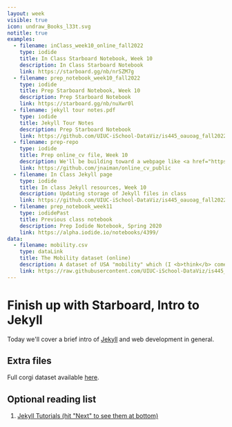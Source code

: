 ```yaml
---
layout: week
visible: true
icon: undraw_Books_l33t.svg
notitle: true
examples:
  - filename: inClass_week10_online_fall2022
    type: iodide
    title: In Class Starboard Notebook, Week 10
    description: In Class Starboard Notebook
    link: https://starboard.gg/nb/nrSZM7g
  - filename: prep_notebook_week10_fall2022
    type: iodide
    title: Prep Starboard Notebook, Week 10
    description: Prep Starboard Notebook
    link: https://starboard.gg/nb/nuXwr0l
  - filename: jekyll tour notes.pdf
    type: iodide
    title: Jekyll Tour Notes
    description: Prep Starboard Notebook
    link: https://github.com/UIUC-iSchool-DataViz/is445_oauoag_fall2022/blob/main/week10/pdfs/jekyll%20tour%20notes.pdf
  - filename: prep-repo
    type: iodide
    title: Prep online_cv file, Week 10
    description: We'll be building toward a webpage like <a href="https://jnaiman.github.io/online_cv_public/">this</a> today using <a href="https://jekyllrb.com/">Jekyll</a>+<a href="https://altair-viz.github.io/index.html">Altair</a>. 
    link: https://github.com/jnaiman/online_cv_public
  - filename: In Class Jekyll page
    type: iodide
    title: In class Jekyll resources, Week 10
    description: Updating storage of Jekyll files in class
    link: https://github.com/UIUC-iSchool-DataViz/is445_oauoag_fall2022/tree/master/week10/inClass
  - filename: prep_notebook_week11
    type: iodidePast
    title: Previous class notebook
    description: Prep Iodide Notebook, Spring 2020
    link: https://alpha.iodide.io/notebooks/4399/
data:
  - filename: mobility.csv
    type: dataLink
    title: The Mobility dataset (online)
    description: A dataset of USA "mobility" which (I <b>think</b> comes from a <a href="https://www.census.gov/library/working-papers/2018/adrm/CES-WP-18-40R.html">a large census study from 1989-2015</a>) and is collected in several places <a href="http://www.stat.cmu.edu/~cshalizi/uADA/15/hw/01/mobility.csv">including right here</a>.  Here "mobility" is refering to how easy it is for a person to move up in economic status (<a href="http://www.stat.cmu.edu/~cshalizi/uADA/15/hw/01/hw-01.pdf">more info can be found here</a>) based on factors like parental income, location, race, etc.
    link: https://raw.githubusercontent.com/UIUC-iSchool-DataViz/is445_bcubcg_fall2022/main/data/mobility.csv
---
```


# Finish up with Starboard, Intro to Jekyll

Today we'll cover a brief intro of [Jekyll](https://jekyllrb.com/) and web development in general.

 
## Extra files


Full corgi dataset available [here](corg/corgiData_countries_full_2020.json).



## Optional reading list

 1. <a href="https://jekyllrb.com/tutorials/home/">Jekyll Tutorials (hit "Next" to see them at bottom)</a>
